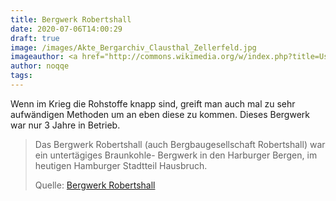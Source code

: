 ```yaml
---
title: Bergwerk Robertshall
date: 2020-07-06T14:00:29
draft: true
image: /images/Akte_Bergarchiv_Clausthal_Zellerfeld.jpg
imageauthor: <a href="http://commons.wikimedia.org/w/index.php?title=User:Matteo.Elias&amp;action=edit&amp;redlink=1" class="new" title="User:Matteo.Elias (page does not exist)">Matteo.Elias</a>
author: noqqe
tags:
---
```


Wenn im Krieg die Rohstoffe knapp sind, greift man auch mal zu sehr
aufwändigen Methoden um an eben diese zu kommen. Dieses Bergwerk war nur
3 Jahre in Betrieb.

> Das Bergwerk Robertshall
> (auch Bergbaugesellschaft Robertshall) war ein untertägiges Braunkohle-
> Bergwerk in den Harburger Bergen, im heutigen Hamburger Stadtteil Hausbruch.
>
> Quelle: [Bergwerk Robertshall](https://de.wikipedia.org/wiki/Bergwerk_Robertshall)
